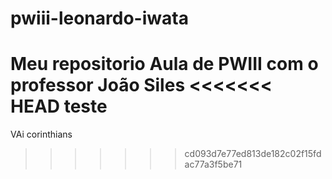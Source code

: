 # pwiii-leonardo-iwata
Meu repositorio
Aula de PWIII com o professor João Siles
<<<<<<< HEAD
teste
=======
VAi corinthians 
>>>>>>> cd093d7e77ed813de182c02f15fdac77a3f5be71
